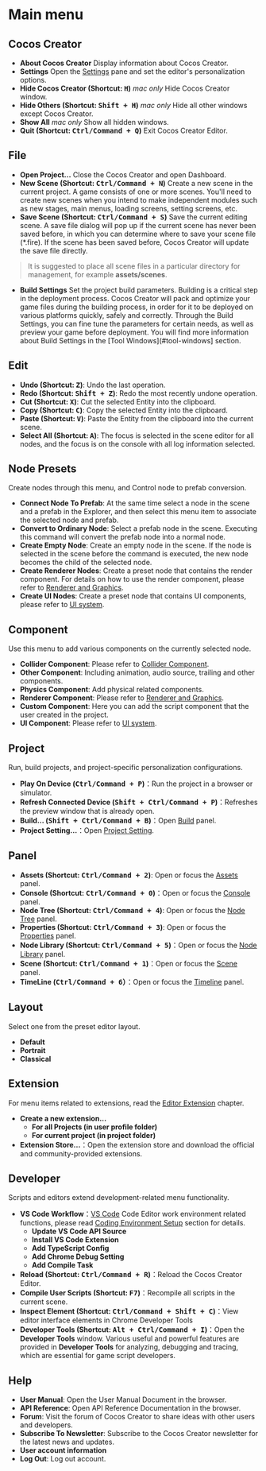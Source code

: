 # Main menu

## Cocos Creator
* **About Cocos Creator** Display information about Cocos Creator.
* **Settings** Open the [Settings](editor-panels/preferences.md) pane and set the editor's personalization options.
* **Hide Cocos Creator (Shortcut: <kbd>H</kbd>)**
*mac only* Hide Cocos Creator window.
* **Hide Others (Shortcut: <kbd>Shift + H</kbd>)**
*mac only* Hide all other windows except Cocos Creator.
* **Show All**
*mac only* Show all hidden windows.
* **Quit (Shortcut: <kbd>Ctrl/Command + Q</kbd>)**
Exit Cocos Creator Editor.

## File
* **Open Project...**
Close the Cocos Creator and open Dashboard.
* **New Scene (Shortcut: <kbd>Ctrl/Command + N</kbd>)**
Create a new scene in the current project.
A game consists of one or more scenes. You'll need to create new scenes when you intend to make independent modules such as new stages, main menus, loading screens, setting screens, etc.
* **Save Scene (Shortcut: <kbd>Ctrl/Command + S</kbd>)**
Save the current editing scene.
A save file dialog will pop up if the current scene has never been saved before, in which you can determine where to save your scene file (*.fire). If the scene has been saved before, Cocos Creator will update the save file directly.
> It is suggested to place all scene files in a particular directory for management, for example **assets/scenes**.
* **Build Settings**
Set the project build parameters.
Building is a critical step in the deployment process. Cocos Creator will pack and optimize your game files during the building process, in order for it to be deployed on various platforms quickly, safely and correctly. Through the Build Settings, you can fine tune the parameters for certain needs, as well as preview your game before deployment.
You will find more information about Build Settings in the [Tool Windows](#tool-windows] section.

## Edit
* **Undo (Shortcut: <kbd>Z</kbd>)**: Undo the last operation.
* **Redo (Shortcut: <kbd>Shift + Z</kbd>)**: Redo the most recently undone operation.
* **Cut (Shortcut: <kbd>X</kbd>)**: Cut the selected Entity into the clipboard.
* **Copy (Shortcut: <kbd>C</kbd>)**: Copy the selected Entity into the clipboard.
* **Paste (Shortcut: <kbd>V</kbd>)**: Paste the Entity from the clipboard into the current scene.
* **Select All (Shortcut: <kbd>A</kbd>)**: The focus is selected in the scene editor for all nodes, and the focus is on the console with all log information selected.
<!-- * **Play (Shortcut: <kbd>Ctrl/Command + P</kbd> )**
Play the current scene in a browser.
* **Reload Connected Device (Shortcut: <kbd>Shift + Ctrl/Command + P</kbd>)**
Reload the browser tab that is playing the current scene.
-->

## Node Presets

Create nodes through this menu, and Control node to prefab conversion.

* **Connect Node To Prefab**: At the same time select a node in the scene and a prefab in the Explorer, and then select this menu item to associate the selected node and prefab.
* **Convert to Ordinary Node**: Select a prefab node in the scene. Executing this command will convert the prefab node into a normal node.
* **Create Empty Node**: Create an empty node in the scene. If the node is selected in the scene before the command is executed, the new node becomes the child of the selected node.
* **Create Renderer Nodes**: Create a preset node that contains the render component. For details on how to use the render component, please refer to [Renderer and Graphics](../../render/index.md).
* **Create UI Nodes**: Create a preset node that contains UI components, please refer to [UI system](../../ui/index.md).

## Component

Use this menu to add various components on the currently selected node.

* **Collider Component**: Please refer to [Collider Component](../../physics/collision/edit-collider-component.md).
* **Other Component**: Including animation, audio source, trailing and other components.
* **Physics Component**: Add physical related components.
* **Renderer Component**: Please refer to [Renderer and Graphics](../../render/index.md).
* **Custom Component**: Here you can add the script component that the user created in the project.
* **UI Component**: Please refer to [UI system](../../ui/index.md).

## Project

Run, build projects, and project-specific personalization configurations.

* **Play On Device (<kbd>Ctrl/Command + P</kbd>)**：Run the project in a browser or simulator.
* **Refresh Connected Device (<kbd>Shift + Ctrl/Command + P</kbd>)**：Refreshes the preview window that is already open.
* **Build... (<kbd>Shift + Ctrl/Command + B</kbd>)**：Open [Build](../../publish/index.md) panel.
* **Project Setting...**：Open [Project Setting](editor-panels/project-settings.md).

## Panel
* **Assets (Shortcut: <kbd>Ctrl/Command + 2</kbd>)**: Open or focus the [Assets](editor-panels/assets.md) panel.
* **Console (Shortcut: <kbd>Ctrl/Command + 0</kbd>)**：Open or focus the [Console](editor-panels/console.md) panel.
* **Node Tree (Shortcut: <kbd>Ctrl/Command + 4</kbd>)**: Open or focus the [Node Tree](editor-panels/node-tree.md) panel.
* **Properties (Shortcut: <kbd>Ctrl/Command + 3</kbd>)**: Open or focus the [Properties](editor-panels/properties.md) panel.
* **Node Library (Shortcut: <kbd>Ctrl/Command + 5</kbd>)**：Open or focus the [Node Library](editor-panels/node-library.md) panel.
* **Scene (Shortcut: <kbd>Ctrl/Command + 1</kbd>)**：Open or focus the [Scene](editor-panels/scene.md) panel.
* **TimeLine (<kbd>Ctrl/Command + 6</kbd>）**：Open or focus the [Timeline](../../animation/animation.md) panel.

## Layout

Select one from the preset editor layout.

* **Default**
* **Portrait**
* **Classical**

## Extension

For menu items related to extensions, read the [Editor Extension](../../extension/index.md) chapter.

* **Create a new extension...**
  * **For all Projects (in user profile folder)**
  * **For current project (in project folder)**
* **Extension Store...**：Open the extension store and download the official and community-provided extensions.

## Developer

Scripts and editors extend development-related menu functionality.

* **VS Code Workflow**：[VS Code](http://code.visualstudio.com/) Code Editor work environment related functions, please read [Coding Environment Setup](../coding-setup.md) section for details.
  * **Update VS Code API Source**
  * **Install VS Code Extension**
  * **Add TypeScript Config**
  * **Add Chrome Debug Setting**
  * **Add Compile Task**
* **Reload (Shortcut: <kbd>Ctrl/Command + R</kbd>)**：Reload the Cocos Creator Editor.
* **Compile User Scripts (Shortcut: <kbd>F7</kbd>)**：Recompile all scripts in the current scene.
* **Inspect Element (Shortcut: <kbd>Ctrl/Command + Shift + C</kbd>)**：View editor interface elements in Chrome Developer Tools
* **Developer Tools (Shortcut: <kbd>Alt + Ctrl/Command + I</kbd>)**：Open the **Developer Tools** window. Various useful and powerful features are provided in **Developer Tools** for analyzing, debugging and tracing, which are essential for game script developers.

## Help
* **User Manual**: Open the User Manual Document in the browser.
* **API Reference**: Open API Reference Documentation in the browser.
* **Forum**: Visit the forum of Cocos Creator to share ideas with other users and developers.
* **Subscribe To Newsletter**: Subscribe to the Cocos Creator newsletter for the latest news and updates.
* **User account information**
* **Log Out**: Log out account.